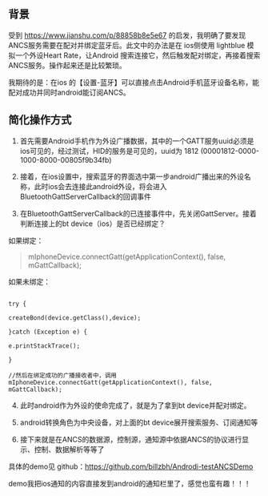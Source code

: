 

## 背景

受到 https://www.jianshu.com/p/88858b8e5e67 的启发，我明确了要发现ANCS服务需要在配对并绑定蓝牙后。此文中的办法是在 ios侧使用 lightblue 模拟一个外设Heart Rate，让Android 搜索连接它，然后触发配对绑定，再接着搜索ANCS服务。操作起来还是比较繁琐。

我期待的是：在ios 的【设置-蓝牙】可以直接点击Android手机蓝牙设备名称，能配对成功并同时android能订阅ANCS。

## 简化操作方式

1.  首先需要Android手机作为外设广播数据，其中的一个GATT服务uuid必须是ios可见的，经过测试，HID的服务是可见的，uuid为 1812 (00001812-0000-1000-8000-00805f9b34fb)

2.  接着，在ios设置中，搜索蓝牙的界面选中第一步android广播出来的外设名称，此时ios会去连接此android外设，将会进入BluetoothGattServerCallback的回调事件

3.  在BluetoothGattServerCallback的已连接事件中，先关闭GattServer。接着判断连接上的bt device（ios）是否已经绑定？ 

如果绑定：

>  mIphoneDevice.connectGatt(getApplicationContext(), false, mGattCallback);

如果未绑定：

```

try {

createBond(device.getClass(),device);

}catch (Exception e) {

e.printStackTrace();

}

//然后在绑定成功的广播接收者中，调用mIphoneDevice.connectGatt(getApplicationContext(), false, mGattCallback);

```

4. 此时android作为外设的使命完成了，就是为了拿到bt device并配对绑定。

5. android转换角色为中央设备，对上面的bt device展开搜索服务、订阅通知等

6. 接下来就是在ANCS的数据源，控制源，通知源中依据ANCS的协议进行显示、控制、数据解析等等了

具体的demo见 github：https://github.com/billzbh/Androdi-testANCSDemo

demo我把ios通知的内容直接发到android的通知栏里了，感觉也蛮有趣！！！
